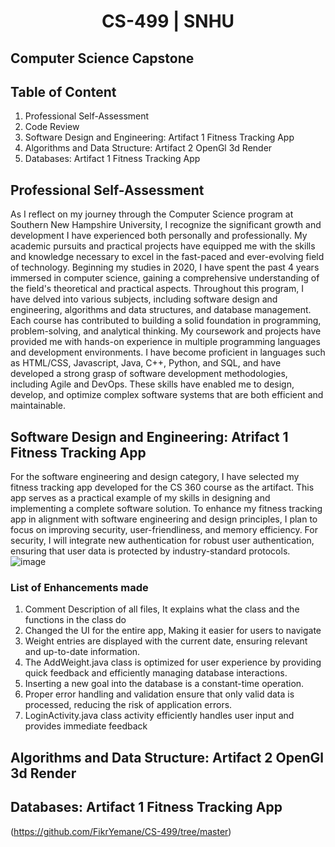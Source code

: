 # <center>CS-499 | SNHU</center>
## Computer Science Capstone




## Table of Content
1. Professional Self-Assessment
2. Code Review
3. Software Design and Engineering: Artifact 1 Fitness Tracking App
4. Algorithms and Data Structure: Artifact 2 OpenGl 3d Render
5. Databases: Artifact 1 Fitness Tracking App

## Professional Self-Assessment
As I reflect on my journey through the Computer Science program at Southern New Hampshire University, I recognize the significant growth and development I have experienced both personally and professionally. My academic pursuits and practical projects have equipped me with the skills and knowledge necessary to excel in the fast-paced and ever-evolving field of technology.
Beginning my studies in 2020, I have spent the past 4 years immersed in computer science, gaining a comprehensive understanding of the field's theoretical and practical aspects. Throughout this program, I have delved into various subjects, including software design and engineering, algorithms and data structures, and database management. Each course has contributed to building a solid foundation in programming, problem-solving, and analytical thinking.
My coursework and projects have provided me with hands-on experience in multiple programming languages and development environments. I have become proficient in languages such as HTML/CSS, Javascript, Java, C++, Python, and SQL, and have developed a strong grasp of software development methodologies, including Agile and DevOps. These skills have enabled me to design, develop, and optimize complex software systems that are both efficient and maintainable.

## Software Design and Engineering: Atrifact 1 Fitness Tracking App
For the software engineering and design category, I have selected my fitness tracking app developed for the CS 360 course as the artifact. This app serves as a practical example of my skills in designing and implementing a complete software solution. To enhance my fitness tracking app in alignment with software engineering and design principles, I plan to focus on improving security, user-friendliness, and memory efficiency. For security, I will integrate new authentication for robust user authentication, ensuring that user data is protected by industry-standard protocols. 
![image](https://github.com/user-attachments/assets/e52e7a3d-96f8-40c9-9ca0-2359adc3c363)



### List of Enhancements made
1. Comment Description of all files, It explains what the class and the functions in the class do
2. Changed the UI for the entire app, Making it easier for users to navigate
3. Weight entries are displayed with the current date, ensuring relevant and up-to-date information.
4. The AddWeight.java class is optimized for user experience by providing quick feedback and efficiently managing database interactions.
5. Inserting a new goal into the database is a constant-time operation.
6. Proper error handling and validation ensure that only valid data is processed, reducing the risk of application errors.
7. LoginActivity.java class activity efficiently handles user input and provides immediate feedback


## Algorithms and Data Structure: Artifact 2 OpenGl 3d Render
## Databases: Artifact 1 Fitness Tracking App
(https://github.com/FikrYemane/CS-499/tree/master)
